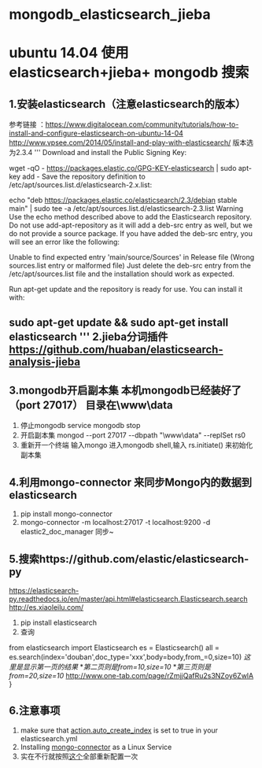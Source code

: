 # mongodb_elasticsearch_jieba

ubuntu 14.04 使用elasticsearch+jieba+ mongodb 搜索
==================================================


1.安装elasticsearch（注意elasticsearch的版本）
--------------------------------------------
 参考链接 ：https://www.digitalocean.com/community/tutorials/how-to-install-and-configure-elasticsearch-on-ubuntu-14-04
 http://www.vpsee.com/2014/05/install-and-play-with-elasticsearch/
 版本选为2.3.4
 '''
Download and install the Public Signing Key:

wget -qO - https://packages.elastic.co/GPG-KEY-elasticsearch | sudo apt-key add -
Save the repository definition to /etc/apt/sources.list.d/elasticsearch-2.x.list:

echo "deb https://packages.elastic.co/elasticsearch/2.3/debian stable main" | sudo tee -a /etc/apt/sources.list.d/elasticsearch-2.3.list
Warning
Use the echo method described above to add the Elasticsearch repository. Do not use add-apt-repository as it will add a deb-src entry as well, but we do not provide a source package. If you have added the deb-src entry, you will see an error like the following:

Unable to find expected entry 'main/source/Sources' in Release file (Wrong sources.list entry or malformed file)
Just delete the deb-src entry from the /etc/apt/sources.list file and the installation should work as expected.

Run apt-get update and the repository is ready for use. You can install it with:

sudo apt-get update && sudo apt-get install elasticsearch
'''
2.jieba分词插件 https://github.com/huaban/elasticsearch-analysis-jieba 
----------------------------------

3.mongodb开启副本集 本机mongodb已经装好了（port 27017） 目录在\www\data
----------------------------------
1. 停止mongodb service mongodb stop
2. 开启副本集  mongod --port 27017 --dbpath "\www\data" --replSet rs0
3. 重新开一个终端  输入mongo 进入mongodb shell,输入 rs.initiate() 来初始化 副本集

4.利用mongo-connector 来同步Mongo内的数据到 elasticsearch
---------------------------------------------------------
1. pip install mongo-connector
2. mongo-connector -m localhost:27017 -t localhost:9200 -d elastic2_doc_manager 同步~

5.搜索https://github.com/elastic/elasticsearch-py
------------------------------------------------------
https://elasticsearch-py.readthedocs.io/en/master/api.html#elasticsearch.Elasticsearch.search
http://es.xiaoleilu.com/
1. pip install elasticsearch
2. 查询

from elasticsearch import Elasticsearch
es = Elasticsearch()
all = es.search(index='douban',doc_type='xxx',body=body,from_=0,size=10)
*这里是显示第一页的结果*
**第二页则是from=10,size=10*
**第三页则是from=20,size=10*
http://www.one-tab.com/page/rZmjjQafRu2s3NZoy6ZwlA
}

6.注意事项
----------------------------
1. make sure that [action.auto_create_index](https://www.elastic.co/guide/en/elasticsearch/guide/current/_creating_an_index.html) is set to true in your elasticsearch.yml 
2. Installing  [mongo-connector](https://github.com/mongodb-labs/mongo-connector/wiki/Installation) as a Linux Service
3. 实在不行就按照[这个](https://blog.jixee.me/how-to-use-mongo-connector-with-elasticsearch/)全部重新配置一次








            
